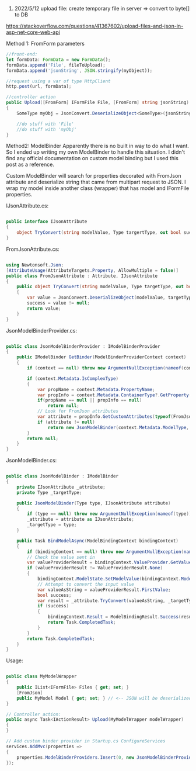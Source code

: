 1. 2022/5/12
upload file:
create temporary file in server =>  convert to byte[] to DB

https://stackoverflow.com/questions/41367602/upload-files-and-json-in-asp-net-core-web-api

Method 1: FromForm parameters
```javascript
//front-end:
let formData: FormData = new FormData();
formData.append('File', fileToUpload);
formData.append('jsonString', JSON.stringify(myObject));

//request using a var of type HttpClient
http.post(url, formData);
```

```C#
//controller action
public Upload([FromForm] IFormFile File, [FromForm] string jsonString)
{
    SomeType myObj = JsonConvert.DeserializeObject<SomeType>(jsonString);

    //do stuff with 'File'
    //do stuff with 'myObj'
}

```


Method2: ModelBinder
Apparently there is no built in way to do what I want. So I ended up writing my own ModelBinder to handle this situation. I didn't find any official documentation on custom model binding but I used this post as a reference.

Custom ModelBinder will search for properties decorated with FromJson attribute and deserialize string that came from multipart request to JSON. I wrap my model inside another class (wrapper) that has model and IFormFile properties.

IJsonAttribute.cs:

```C#

public interface IJsonAttribute
{
    object TryConvert(string modelValue, Type targertType, out bool success);
}

```



FromJsonAttribute.cs:

```C#

using Newtonsoft.Json;
[AttributeUsage(AttributeTargets.Property, AllowMultiple = false)]
public class FromJsonAttribute : Attribute, IJsonAttribute
{
    public object TryConvert(string modelValue, Type targetType, out bool success)
    {
        var value = JsonConvert.DeserializeObject(modelValue, targetType);
        success = value != null;
        return value;
    }
}
```

JsonModelBinderProvider.cs:
```C#

public class JsonModelBinderProvider : IModelBinderProvider
{
    public IModelBinder GetBinder(ModelBinderProviderContext context)
    {
        if (context == null) throw new ArgumentNullException(nameof(context));

        if (context.Metadata.IsComplexType)
        {
            var propName = context.Metadata.PropertyName;
            var propInfo = context.Metadata.ContainerType?.GetProperty(propName);
            if(propName == null || propInfo == null)
                return null;
            // Look for FromJson attributes
            var attribute = propInfo.GetCustomAttributes(typeof(FromJsonAttribute), false).FirstOrDefault();
            if (attribute != null) 
                return new JsonModelBinder(context.Metadata.ModelType, attribute as IJsonAttribute);
        }
        return null;
    }
}

```
JsonModelBinder.cs:

```C#

public class JsonModelBinder : IModelBinder
{
    private IJsonAttribute _attribute;
    private Type _targetType;

    public JsonModelBinder(Type type, IJsonAttribute attribute)
    {
        if (type == null) throw new ArgumentNullException(nameof(type));
        _attribute = attribute as IJsonAttribute;
        _targetType = type;
    }

    public Task BindModelAsync(ModelBindingContext bindingContext)
    {
        if (bindingContext == null) throw new ArgumentNullException(nameof(bindingContext));
        // Check the value sent in
        var valueProviderResult = bindingContext.ValueProvider.GetValue(bindingContext.ModelName);
        if (valueProviderResult != ValueProviderResult.None)
        {
            bindingContext.ModelState.SetModelValue(bindingContext.ModelName, valueProviderResult);
            // Attempt to convert the input value
            var valueAsString = valueProviderResult.FirstValue;
            bool success;
            var result = _attribute.TryConvert(valueAsString, _targetType, out success);
            if (success)
            {
                bindingContext.Result = ModelBindingResult.Success(result);
                return Task.CompletedTask;
            }
        }
        return Task.CompletedTask;
    }
}

```

Usage:

```C#

public class MyModelWrapper
{
    public IList<IFormFile> Files { get; set; }
    [FromJson]
    public MyModel Model { get; set; } // <-- JSON will be deserialized to this object
}

// Controller action:
public async Task<IActionResult> Upload(MyModelWrapper modelWrapper)
{
}

// Add custom binder provider in Startup.cs ConfigureServices
services.AddMvc(properties => 
{
    properties.ModelBinderProviders.Insert(0, new JsonModelBinderProvider());
});


```





